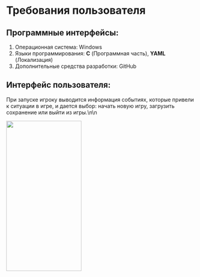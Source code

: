 






<h1> Требования пользователя </h1>

<h2> Программные интерфейсы: </h2>

1. Операционная система: Windows
2. Языки программирования: **C** (Программная часть), **YAML** (Локализация)
3. Дополнительные средства разработки: GitHub

<h2> Интерфейс пользователя: </h2>

При запуске игроку выводится информация событиях, которые привели к ситуации в игре, и дается выбор: начать новую игру, загрузить сохранение или выйти из игры.\n\n

<img src="https://github.com/tanktema/KingOfToads/tree/main/Interace/MainMenu.png" height=400 width=200>
